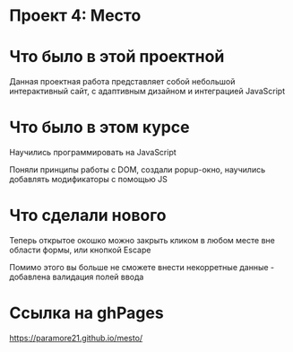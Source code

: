 # Проект 4: Место

# Что было в этой проектной

Данная проектная работа представляет собой небольшой интерактивный сайт, с адаптивным дизайном и интеграцией JavaScript

# Что было в этом курсе

Научились программировать на JavaScript

Поняли принципы работы с DOM, создали popup-окно, научились добавлять модификаторы с помощью JS

# Что сделали нового

Теперь открытое окошко можно закрыть кликом в любом месте вне области формы, или кнопкой Escape

Помимо этого вы больше не сможете внести некорретные данные - добавлена валидация полей ввода

# Ссылка на ghPages

https://paramore21.github.io/mesto/

